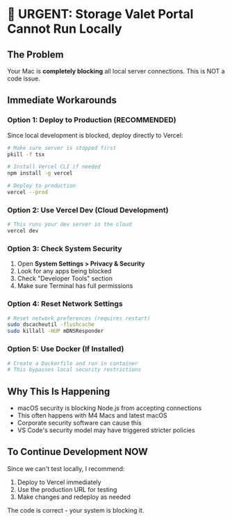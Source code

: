 # 🚨 URGENT: Storage Valet Portal Cannot Run Locally

## The Problem
Your Mac is **completely blocking** all local server connections. This is NOT a code issue.

## Immediate Workarounds

### Option 1: Deploy to Production (RECOMMENDED)
Since local development is blocked, deploy directly to Vercel:

```bash
# Make sure server is stopped first
pkill -f tsx

# Install Vercel CLI if needed
npm install -g vercel

# Deploy to production
vercel --prod
```

### Option 2: Use Vercel Dev (Cloud Development)
```bash
# This runs your dev server in the cloud
vercel dev
```

### Option 3: Check System Security
1. Open **System Settings > Privacy & Security**
2. Look for any apps being blocked
3. Check "Developer Tools" section
4. Make sure Terminal has full permissions

### Option 4: Reset Network Settings
```bash
# Reset network preferences (requires restart)
sudo dscacheutil -flushcache
sudo killall -HUP mDNSResponder
```

### Option 5: Use Docker (If Installed)
```bash
# Create a Dockerfile and run in container
# This bypasses local security restrictions
```

## Why This Is Happening
- macOS security is blocking Node.js from accepting connections
- This often happens with M4 Macs and latest macOS
- Corporate security software can cause this
- VS Code's security model may have triggered stricter policies

## To Continue Development NOW
Since we can't test locally, I recommend:
1. Deploy to Vercel immediately
2. Use the production URL for testing
3. Make changes and redeploy as needed

The code is correct - your system is blocking it.
